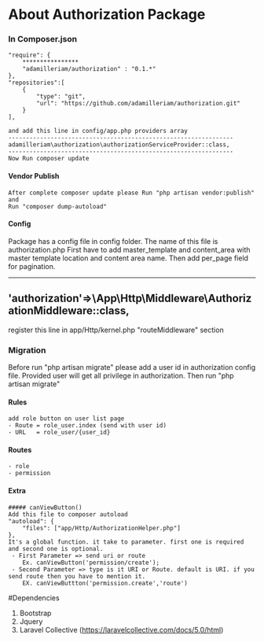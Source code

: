 # About Authorization Package

### In Composer.json
 
    "require": {
        ****************
        "adamilleriam/authorization" : "0.1.*"
    },
    "repositories":[
        {
            "type": "git",
            "url": "https://github.com/adamilleriam/authorization.git"
        }
    ],
    
    and add this line in config/app.php providers array
    ----------------------------------------------------------------
    adamilleriam\authorization\authorizationServiceProvider::class,
    ----------------------------------------------------------------
    Now Run composer update
#### Vendor Publish
    After complete composer update please Run "php artisan vendor:publish"
    and 
    Run "composer dump-autoload"
#### Config
 Package has a config file in config folder. The name of this file is  authorization.php
  First have to add master_template and content_area with master template location and content area name.
  Then add per_page field for pagination.

----------------------------------------------------------------------
'authorization'=>\App\Http\Middleware\AuthorizationMiddleware::class,
----------------------------------------------------------------------
register this line in app/Http/kernel.php "routeMiddleware" section

### Migration
Before run "php artisan migrate" please add a user id in authorization config file.
Provided user will get all privilege in authorization.
 Then run "php artisan migrate"

#### Rules
    add role button on user list page 
    - Route = role_user.index (send with user id)
    - URL   = role_user/{user_id} 

#### Routes
    - role
    - permission
    
    
#### Extra
    ##### canViewButton() 
    Add this file to composer autoload
    "autoload": {
        "files": ["app/Http/AuthorizationHelper.php"]
    },
    It's a global function. it take to parameter. first one is required and second one is optional.
     - First Parameter => send uri or route 
        Ex. canViewButton('permission/create');
     - Second Parameter => type is it URI or Route. default is URI. if you send route then you have to mention it. 
        EX. canViewButtton('permission.create','route')
    
#Dependencies
1. Bootstrap
2. Jquery
3. Laravel Collective (https://laravelcollective.com/docs/5.0/html)